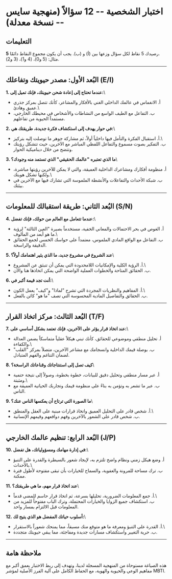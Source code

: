 # اختبار الشخصية -- 12 سؤالاً (منهجية سايس -- نسخة معدلة)

## التعليمات

رصيدك 5 نقاط لكل سؤال وزعها بين (أ) و (ب). يجب أن يكون مجموع النقاط
دائمًا **5**.\
مثال: (5 و0)، (4 و1)، (3 و2).

------------------------------------------------------------------------

## البُعد الأول: مصدر حيويتك وتفاعلك (E/I)

**1. عندما تحتاج إلى إعادة شحن حيويتك، فإنك تميل إلى:**\
- أ. الانغماس في عالمك الداخلي الغني بالأفكار والمشاعر، كأنك تتصل بمركز
جذري عميق وهادئ.\
- ب. التفاعل مع الطيف الواسع من النشاطات والأشخاص في محيطك الخارجي،
مستمداً الحيوية من تفاعلهم.

**2. في حوار يهدف إلى استكشاف فكرة جديدة، طريقتك هي:**\
- أ. استقبال الفكرة والتأمل فيها داخلياً أولاً، ثم مشاركة جوهر ما توصلت
إليه بتركيز.\
- ب. التفكير بصوت مسموع والتفاعل اللفظي المباشر مع الآخرين، حيث تتشكل
رؤيتك وتتضح من خلال ديناميكية الحوار.

**3. ما الذي تعتبره "عالمك الحقيقي" الذي تستمد منه وجودك؟**\
- أ. منظومة أفكارك ومشاعرك الداخلية العميقة، والتي لا يمكن للآخرين
رؤيتها مباشرة، ولكنها تشكل هويتك.\
- ب. شبكة الأحداث والتفاعلات والأنشطة الملموسة التي تشارك فيها مع
الآخرين في بيئتك.

------------------------------------------------------------------------

## البُعد الثاني: طريقة استقبالك للمعلومات (S/N)

**4. عندما تتعامل مع العالم من حولك، فإنك تفضل:**\
- أ. الغوص في بحر الاحتمالات والمعاني الخفية، مستخدماً بصيرة "العين
الثالثة" لرؤية ما هو أبعد من المألوف.\
- ب. التفاعل مع الواقع المادي الملموس، معتمداً على حواسك الخمس لجمع
الحقائق الدقيقة والراسخة.

**5. عند الشروع في مشروع جديد، ما الذي يثير اهتمامك أولاً؟**\
- أ. الرؤية الكلية والإمكانيات اللامحدودة التي يمكن أن تنبثق عن
المشروع.\
- ب. الحقائق المتاحة والخطوات العملية الواضحة التي يمكن اتخاذها هنا
والآن.

**6. أنت تجد قيمة أكبر في:**\
- أ. المفاهيم والنظريات المجردة التي تشرح "لماذا" و"كيف" يعمل الكون.\
- ب. الحقائق والتفاصيل المادية المحسوسة التي تصف "ما هو" كائن بالفعل.

------------------------------------------------------------------------

## البُعد الثالث: مركز اتخاذ القرار (T/F)

**7. عند اتخاذ قرار يؤثر على الآخرين، فإنك تعتمد بشكل أساسي على:**\
- أ. تحليل منطقي وموضوعي للحقائق، كأنك تبني هيكلاً عقلياً متماسكاً يضمن
العدالة والكفاءة.\
- ب. بوصلة قيمك الداخلية وانسجامك مع مشاعر الآخرين، متصلاً بمركز "القلب"
لضمان التناغم والفهم المتبادل.

**8. كيف تصل إلى استنتاجاتك وقناعاتك الراسخة؟**\
- أ. عبر مسار منطقي وتحليل دقيق للبيانات، خطوة بخطوة، وصولاً إلى نتيجة
حتمية ومثبتة.\
- ب. عبر ما تشعر به وتؤمن به بناءً على منظومة قيمك وتجاربك الحياتية
العميقة مع الناس.

**9. ما الصورة التي ترتاح أن يعكسها الناس عنك؟**\
- أ. شخص قادر على التحليل العميق واتخاذ قرارات مبنية على العقل والمنطق.\
- ب. شخص قادر على الشعور بالآخرين وفهم دوافعهم وقيمهم الإنسانية.

------------------------------------------------------------------------

## البُعد الرابع: تنظيم عالمك الخارجي (J/P)

**10. في إدارة مهامك ومسؤولياتك، هل تفضل:**\
- أ. وضع هيكل زمني ونظام واضح تلتزم به، لإيجاد شعور بالسيطرة والقدرة على
التنبؤ بالأحداث.\
- ب. ترك مساحة للمرونة والعفوية، والسماح للخيارات بأن تبقى مفتوحة لأطول
فترة ممكنة.

**11. عند اتخاذ قرار مهم، ما هي طريقتك؟**\
- أ. جمع المعلومات الضرورية، تحليلها بسرعة، ثم اتخاذ قرار حاسم للمضي
قدماً.\
- ب. استكشاف جميع الزوايا والخيارات المحتملة، وترك الباب مفتوحاً للمزيد
من المعلومات قبل الالتزام بمسار واحد.

**12. أسلوب حياتك المفضل هو الذي يتيح لك:**\
- أ. القدرة على التنبؤ ومعرفة ما هو متوقع منك مسبقاً، مما يمنحك شعوراً
بالاستقرار.\
- ب. حرية التغيير واستكشاف مسارات جديدة ومفاجئة، مما يبقي حيويتك متجددة.

------------------------------------------------------------------------

## ملاحظة هامة

هذه الصياغة مستوحاة من المنهجية المسجلة لدينا، وتهدف إلى ربط الاختبار
بعمق أكبر مع مفاهيم الوعي والحيوية والهوية، مع الحفاظ الكامل على آلية
الفرز الأصلية لمؤشر MBTI.
